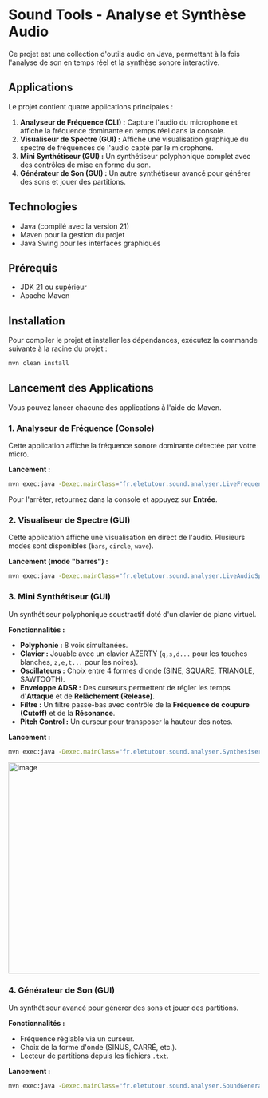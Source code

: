 # Sound Tools - Analyse et Synthèse Audio

Ce projet est une collection d'outils audio en Java, permettant à la fois l'analyse de son en temps réel et la synthèse sonore interactive.

## Applications

Le projet contient quatre applications principales :

1.  **Analyseur de Fréquence (CLI) :** Capture l'audio du microphone et affiche la fréquence dominante en temps réel dans la console.
2.  **Visualiseur de Spectre (GUI) :** Affiche une visualisation graphique du spectre de fréquences de l'audio capté par le microphone.
3.  **Mini Synthétiseur (GUI) :** Un synthétiseur polyphonique complet avec des contrôles de mise en forme du son.
4.  **Générateur de Son (GUI) :** Un autre synthétiseur avancé pour générer des sons et jouer des partitions.

## Technologies

*   Java (compilé avec la version 21)
*   Maven pour la gestion du projet
*   Java Swing pour les interfaces graphiques

## Prérequis

*   JDK 21 ou supérieur
*   Apache Maven

## Installation

Pour compiler le projet et installer les dépendances, exécutez la commande suivante à la racine du projet :

```bash
mvn clean install
```

## Lancement des Applications

Vous pouvez lancer chacune des applications à l'aide de Maven.

### 1. Analyseur de Fréquence (Console)

Cette application affiche la fréquence sonore dominante détectée par votre micro.

**Lancement :**
```bash
mvn exec:java -Dexec.mainClass="fr.eletutour.sound.analyser.LiveFrequencyAnalyzerInterruptible"
```
Pour l'arrêter, retournez dans la console et appuyez sur **Entrée**.

### 2. Visualiseur de Spectre (GUI)

Cette application affiche une visualisation en direct de l'audio. Plusieurs modes sont disponibles (`bars`, `circle`, `wave`).

**Lancement (mode "barres") :**
```bash
mvn exec:java -Dexec.mainClass="fr.eletutour.sound.analyser.LiveAudioSpectrumVisualizer" -Dexec.args="bars"
```

### 3. Mini Synthétiseur (GUI)

Un synthétiseur polyphonique soustractif doté d'un clavier de piano virtuel.

**Fonctionnalités :**
*   **Polyphonie :** 8 voix simultanées.
*   **Clavier :** Jouable avec un clavier AZERTY (`q,s,d...` pour les touches blanches, `z,e,t...` pour les noires).
*   **Oscillateurs :** Choix entre 4 formes d'onde (SINE, SQUARE, TRIANGLE, SAWTOOTH).
*   **Enveloppe ADSR :** Des curseurs permettent de régler les temps d'**Attaque** et de **Relâchement (Release)**.
*   **Filtre :** Un filtre passe-bas avec contrôle de la **Fréquence de coupure (Cutoff)** et de la **Résonance**.
*   **Pitch Control :** Un curseur pour transposer la hauteur des notes.

**Lancement :**
```bash
mvn exec:java -Dexec.mainClass="fr.eletutour.sound.analyser.Synthesiser"
```

<img width="613" height="423" alt="image" src="https://github.com/user-attachments/assets/28f10090-afd6-4998-ae4e-4ff3bd915ac6" />


### 4. Générateur de Son (GUI)

Un synthétiseur avancé pour générer des sons et jouer des partitions.

**Fonctionnalités :**
*   Fréquence réglable via un curseur.
*   Choix de la forme d'onde (SINUS, CARRÉ, etc.).
*   Lecteur de partitions depuis les fichiers `.txt`.

**Lancement :**
```bash
mvn exec:java -Dexec.mainClass="fr.eletutour.sound.analyser.SoundGenerator"
```
